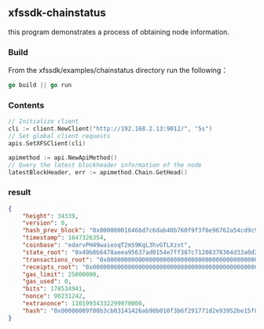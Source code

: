 ## xfssdk-chainstatus

this program demonstrates a process of obtaining node information.

### Build

From the xfssdk/examples/chainstatus directory run the following：

```go
go build || go run
```

### Contents

```go
// Initialize client
cli := client.NewClient("http://192.168.2.13:9012/", "5s")
// Set global client requests
apis.SetXFSClient(cli)

apimethod := api.NewApiMethod()
// Query the latest blockheader information of the node
latestBlockHeader, err := apimethod.Chain.GetHead()
```

### result

```json
{
    "height": 34339,
    "version": 0,
    "hash_prev_block": "0x000000016466d7c6dab40b760f9f3f6e96762a54cd9c95f68beab018000e9a2a",
    "timestamp": 1647326354,
    "coinbase": "edarvPH49waieoqT2mS9KqL3hvGTLXzxt",
    "state_root": "0x49b8b6478aeea95637ad0154e7ff387c71208378364d33a0d29f00f25f92da06",
    "transactions_root": "0x0000000000000000000000000000000000000000000000000000000000000000",
    "receipts_root": "0x0000000000000000000000000000000000000000000000000000000000000000",
    "gas_limit": 25000000,
    "gas_used": 0,
    "bits": 178534941,
    "nonce": 90231242,
    "extranonce": 11019934332299970000,
    "hash": "0x00000009f00b3cb03141426ab98b010f3b6f291771d2e93952be15f8026f97f8"
}
```

